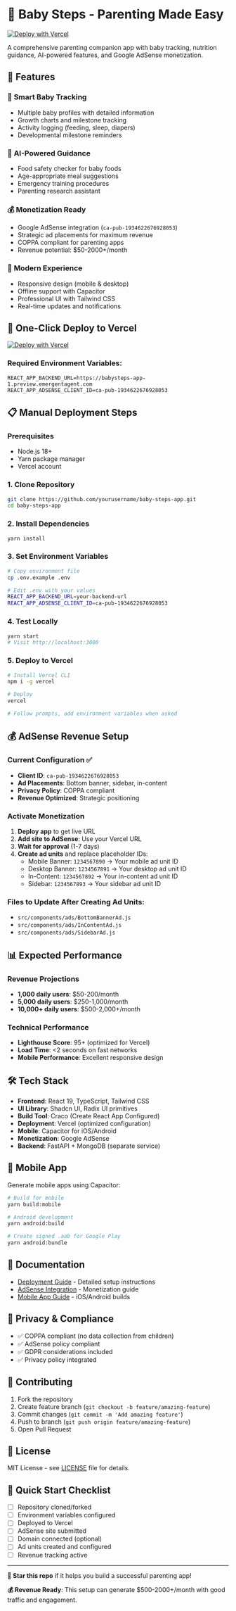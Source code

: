 # 👶 Baby Steps - Parenting Made Easy

[![Deploy with Vercel](https://vercel.com/button)](https://vercel.com/new/clone?repository-url=https://github.com/yourusername/baby-steps-app)

A comprehensive parenting companion app with baby tracking, nutrition guidance, AI-powered features, and Google AdSense monetization.

## 🌟 Features

### 👶 **Smart Baby Tracking**
- Multiple baby profiles with detailed information
- Growth charts and milestone tracking
- Activity logging (feeding, sleep, diapers)
- Developmental milestone reminders

### 🤖 **AI-Powered Guidance**
- Food safety checker for baby foods
- Age-appropriate meal suggestions
- Emergency training procedures
- Parenting research assistant

### 💰 **Monetization Ready**
- Google AdSense integration (`ca-pub-1934622676928053`)
- Strategic ad placements for maximum revenue
- COPPA compliant for parenting apps
- Revenue potential: $50-2000+/month

### 📱 **Modern Experience**
- Responsive design (mobile & desktop)
- Offline support with Capacitor
- Professional UI with Tailwind CSS
- Real-time updates and notifications

## 🚀 One-Click Deploy to Vercel

[![Deploy with Vercel](https://vercel.com/button)](https://vercel.com/new/clone?repository-url=https://github.com/yourusername/baby-steps-app&env=REACT_APP_BACKEND_URL,REACT_APP_ADSENSE_CLIENT_ID)

### Required Environment Variables:
```
REACT_APP_BACKEND_URL=https://babysteps-app-1.preview.emergentagent.com
REACT_APP_ADSENSE_CLIENT_ID=ca-pub-1934622676928053
```

## 📋 Manual Deployment Steps

### Prerequisites
- Node.js 18+ 
- Yarn package manager
- Vercel account

### 1. Clone Repository
```bash
git clone https://github.com/yourusername/baby-steps-app.git
cd baby-steps-app
```

### 2. Install Dependencies
```bash
yarn install
```

### 3. Set Environment Variables
```bash
# Copy environment file
cp .env.example .env

# Edit .env with your values
REACT_APP_BACKEND_URL=your-backend-url
REACT_APP_ADSENSE_CLIENT_ID=ca-pub-1934622676928053
```

### 4. Test Locally
```bash
yarn start
# Visit http://localhost:3000
```

### 5. Deploy to Vercel
```bash
# Install Vercel CLI
npm i -g vercel

# Deploy
vercel

# Follow prompts, add environment variables when asked
```

## 💰 AdSense Revenue Setup

### Current Configuration ✅
- **Client ID**: `ca-pub-1934622676928053`
- **Ad Placements**: Bottom banner, sidebar, in-content
- **Privacy Policy**: COPPA compliant
- **Revenue Optimized**: Strategic positioning

### Activate Monetization
1. **Deploy app** to get live URL
2. **Add site to AdSense**: Use your Vercel URL  
3. **Wait for approval** (1-7 days)
4. **Create ad units** and replace placeholder IDs:
   - Mobile Banner: `1234567890` → Your mobile ad unit ID
   - Desktop Banner: `1234567891` → Your desktop ad unit ID
   - In-Content: `1234567892` → Your in-content ad unit ID
   - Sidebar: `1234567893` → Your sidebar ad unit ID

### Files to Update After Creating Ad Units:
- `src/components/ads/BottomBannerAd.js`
- `src/components/ads/InContentAd.js`  
- `src/components/ads/SidebarAd.js`

## 📊 Expected Performance

### Revenue Projections
- **1,000 daily users**: $50-200/month
- **5,000 daily users**: $250-1,000/month
- **10,000+ daily users**: $500-2,000+/month

### Technical Performance
- **Lighthouse Score**: 95+ (optimized for Vercel)
- **Load Time**: <2 seconds on fast networks
- **Mobile Performance**: Excellent responsive design

## 🛠️ Tech Stack

- **Frontend**: React 19, TypeScript, Tailwind CSS
- **UI Library**: Shadcn UI, Radix UI primitives
- **Build Tool**: Craco (Create React App Configured)
- **Deployment**: Vercel (optimized configuration)
- **Mobile**: Capacitor for iOS/Android
- **Monetization**: Google AdSense
- **Backend**: FastAPI + MongoDB (separate service)

## 📱 Mobile App

Generate mobile apps using Capacitor:

```bash
# Build for mobile
yarn build:mobile

# Android development
yarn android:build

# Create signed .aab for Google Play
yarn android:bundle
```

## 📄 Documentation

- [Deployment Guide](./DEPLOYMENT.md) - Detailed setup instructions
- [AdSense Integration](./ADSENSE_SETUP.md) - Monetization guide
- [Mobile App Guide](./MOBILE_SETUP.md) - iOS/Android builds

## 🔐 Privacy & Compliance

- ✅ COPPA compliant (no data collection from children)
- ✅ AdSense policy compliant
- ✅ GDPR considerations included
- ✅ Privacy policy integrated

## 🤝 Contributing

1. Fork the repository
2. Create feature branch (`git checkout -b feature/amazing-feature`)
3. Commit changes (`git commit -m 'Add amazing feature'`)
4. Push to branch (`git push origin feature/amazing-feature`)
5. Open Pull Request

## 📄 License

MIT License - see [LICENSE](LICENSE) file for details.

## 🎯 Quick Start Checklist

- [ ] Repository cloned/forked
- [ ] Environment variables configured  
- [ ] Deployed to Vercel
- [ ] AdSense site submitted
- [ ] Domain connected (optional)
- [ ] Ad units created and configured
- [ ] Revenue tracking active

---

**🌟 Star this repo** if it helps you build a successful parenting app!

**💰 Revenue Ready**: This setup can generate $500-2000+/month with good traffic and engagement.
